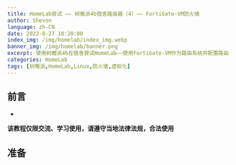 ```yaml
---
title: HomeLab尝试 —— 树莓派4b宿舍路由器（4）—— FortiGate-VM防火墙
author: Shevon
language: zh-CN
date: 2022-8-27 18:20:00 
index_img: /img/homelab/index_img.webp
banner_img: /img/homelab/banner.png
excerpt: 使用树莓派4b在宿舍尝试HomeLab——使用FortiGate-VM作为路由系统并配置路由
categories: HomeLab
tags: [树莓派,HomeLab,Linux,防火墙,虚拟化]
---
```



## 前言
- 

**该教程仅限交流、学习使用，请遵守当地法律法规，合法使用**

## 准备
